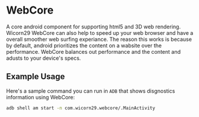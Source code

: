 # WebCore
A core android component for supporting html5 and 3D web rendering. Wicorn29  WebCore can also help to speed up your web browser and have a overall smoother web surfing experiance. The reason this works is because by default, android prioritizes the content on a wabsite over the performance. WebCore balances out performance and the content and adusts to your device's specs.
## Example Usage

Here's a sample command you can run in `ADB` that shows disgnostics information using WebCore:

```bash
adb shell am start -n com.wicorn29.webcore/.MainActivity
